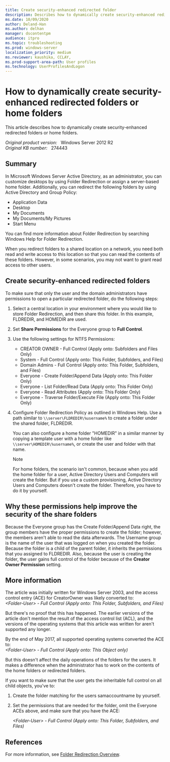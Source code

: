 ```yaml
---
title: Create security-enhanced redirected folder
description: Describes how to dynamically create security-enhanced redirected folders or home folders.
ms.date: 10/09/2020
author: Deland-Han 
ms.author: delhan
manager: dscontentpm
audience: itpro
ms.topic: troubleshooting
ms.prod: windows-server
localization_priority: medium
ms.reviewer: kaushika, CCLAY, 
ms.prod-support-area-path: User profiles
ms.technology: UserProfilesAndLogon
---
```

# How to dynamically create security-enhanced redirected folders or home folders  

This article describes how to dynamically create security-enhanced redirected folders or home folders.

_Original product version:_ &nbsp; Windows Server 2012 R2  
_Original KB number:_ &nbsp; 274443

## Summary

In Microsoft Windows Server Active Directory, as an administrator, you can customize desktops by using Folder Redirection or assign a server-based home folder. Additionally, you can redirect the following folders by using Active Directory and Group Policy:

- Application Data
- Desktop
- My Documents
- My Documents/My Pictures
- Start Menu

You can find more information about Folder Redirection by searching Windows Help for Folder Redirection.

When you redirect folders to a shared location on a network, you need both read and write access to this location so that you can read the contents of these folders. However, in some scenarios, you may not want to grant read access to other users.

## Create security-enhanced redirected folders

To make sure that only the user and the domain administrators have permissions to open a particular redirected folder, do the following steps:

1. Select a central location in your environment where you would like to store Folder Redirection, and then share this folder. In this example, FLDREDIR, and HOMEDIR are used.
2. Set **Share Permissions** for the Everyone group to **Full Control**.
3. Use the following settings for NTFS Permissions:
   - CREATOR OWNER - Full Control (Apply onto: Subfolders and Files Only)
   - System - Full Control (Apply onto: This Folder, Subfolders, and Files)
   - Domain Admins - Full Control (Apply onto: This Folder, Subfolders, and Files)
   - Everyone - Create Folder/Append Data (Apply onto: This Folder Only)
   - Everyone - List Folder/Read Data (Apply onto: This Folder Only)
   - Everyone - Read Attributes (Apply onto: This Folder Only)
   - Everyone - Traverse Folder/Execute File (Apply onto: This Folder Only)

4. Configure Folder Redirection Policy as outlined in Windows Help. Use a path similar to `\\server\FLDREDIR\%username%` to create a folder under the shared folder, FLDREDIR.

    You can also configure a home folder "HOMEDIR" in a similar manner by copying a template user with a home folder like `\\server\HOMEDIR\%username%`, or create the user and folder with that name.

    > [!NOTE]
    > For home folders, the scenario isn't common, because when you add the home folder for a user, Active Directory Users and Computers will create the folder. But if you use a custom provisioning, Active Directory Users and Computers doesn't create the folder. Therefore, you have to do it by yourself.  

## Why these permissions help improve the security of the share folders

Because the Everyone group has the Create Folder/Append Data right, the group members have the proper permissions to create the folder; however, the members aren't able to read the data afterwards. The Username group is the name of the user that was logged on when you created the folder. Because the folder is a child of the parent folder, it inherits the permissions that you assigned to FLDREDIR. Also, because the user is creating the folder, the user gains full control of the folder because of the **Creator Owner Permission** setting.

## More information

The article was initially written for Windows Server 2003, and the access control entry (ACE) for CreatorOwner was likely converted to:  
*\<Folder-User> - Full Control (Apply onto: This Folder, Subfolders, and Files)*

But there's no proof that this has happened. The earlier versions of the article don't mention the result of the access control list (ACL), and the versions of the operating systems that this article was written for aren't supported any longer.

By the end of May 2017, all supported operating systems converted the ACE to:  
*\<Folder-User> - Full Control (Apply onto: This Object only)*

But this doesn't affect the daily operations of the folders for the users. It makes a difference when the administrator has to work on the contents of the home folders or redirected folders.

If you want to make sure that the user gets the inheritable full control on all child objects, you've to:

1. Create the folder matching for the users samaccountname by yourself.
2. Set the permissions that are needed for the folder, omit the Everyone ACEs above, and make sure that you have the ACE:

    *\<Folder-User> - Full Control (Apply onto: This Folder, Subfolders, and Files)*

## References

For more information, see [Folder Redirection Overview](/previous-versions/windows/it-pro/windows-server-2008-R2-and-2008/cc732275(v=ws.11)).
